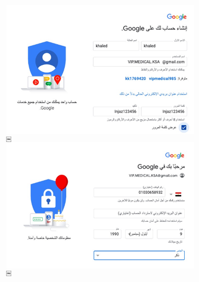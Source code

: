 ![image](A0F1258E-5AE5-40BD-90FB-7B1C400E6BC2.jpg)￼
![image](48CAABD2-D915-4122-AE1A-9355B5742C85.jpg)￼

